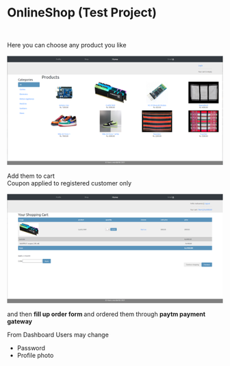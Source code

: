<h1>OnlineShop (Test Project)</h1><br>

Here you can choose any product you like <br><br>
![](https://github.com/MalsawmaKhiangte/onlineshop/blob/master/shopping/static/img/one.png)

Add them to cart <br>
Coupon applied to registered customer only <br><br>
![](https://github.com/MalsawmaKhiangte/onlineshop/blob/master/shopping/static/img/sad.png)

and then <b> fill up order form </b> and ordered them through <b> paytm payment gateway </b>

From Dashboard Users may change 
<ul>
<li>Password</li>
<li>Profile photo</li>
</ul>
